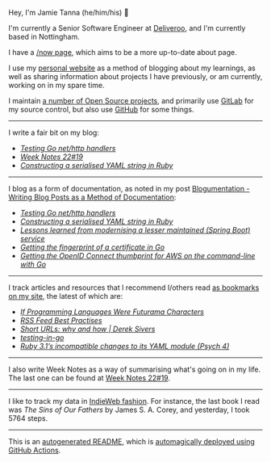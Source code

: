 Hey, I'm Jamie Tanna (he/him/his) 👋

I'm currently a Senior Software Engineer at [Deliveroo](https://deliveroo.engineering/), and I'm currently based in Nottingham.

I have a [/now page](https://www.jvt.me/now/?utm_campaign=github-jamietanna), which aims to be a more up-to-date about page.

I use my [personal website](https://www.jvt.me/?utm_campaign=github-jamietanna) as a method of blogging about my learnings, as well as sharing information about projects I have previously, or am currently, working on in my spare time.

I maintain [a number of Open Source projects](https://www.jvt.me/open-source/?utm_campaign=github-jamietanna), and primarily use [GitLab](https://gitlab.com/jamietanna) for my source control, but also use [GitHub](https://github.com/jamietanna) for some things.

---

I write a fair bit on my blog:


- [_Testing Go net/http handlers_](https://www.jvt.me/posts/2022/05/21/go-test-http-handler/?utm_campaign=github-jamietanna)
- [_Week Notes 22#19_](https://www.jvt.me/week-notes/2022/19/?utm_campaign=github-jamietanna)
- [_Constructing a serialised YAML string in Ruby_](https://www.jvt.me/posts/2022/05/13/yaml-string/?utm_campaign=github-jamietanna)

---

I blog as a form of documentation, as noted in my post [Blogumentation - Writing Blog Posts as a Method of Documentation](https://www.jvt.me/posts/2017/06/25/blogumentation/?utm_campaign=github-jamietanna):


- [_Testing Go net/http handlers_](https://www.jvt.me/posts/2022/05/21/go-test-http-handler/?utm_campaign=github-jamietanna)
- [_Constructing a serialised YAML string in Ruby_](https://www.jvt.me/posts/2022/05/13/yaml-string/?utm_campaign=github-jamietanna)
- [_Lessons learned from modernising a lesser maintained (Spring Boot) service_](https://www.jvt.me/posts/2022/05/12/modernise-spring-boot-lessons/?utm_campaign=github-jamietanna)
- [_Getting the fingerprint of a certificate in Go_](https://www.jvt.me/posts/2022/05/06/go-cert-fingerprint/?utm_campaign=github-jamietanna)
- [_Getting the OpenID Connect thumbprint for AWS on the command-line with Go_](https://www.jvt.me/posts/2022/05/06/oidc-thumbprint/?utm_campaign=github-jamietanna)

---

I track articles and resources that I recommend I/others read [as bookmarks on my site](https://www.jvt.me/kind/bookmarks/?utm_campaign=github-jamietanna), the latest of which are:


- [_If Programming Languages Were Futurama Characters_](https://www.netmeister.org/blog/futurama.html?utm_campaign=github-jamietanna)
- [_RSS Feed Best Practises_](https://kevincox.ca/2022/05/06/rss-feed-best-practices/?utm_campaign=github-jamietanna)
- [_Short URLs: why and how | Derek Sivers_](https://sive.rs/su?utm_campaign=github-jamietanna)
- [_testing-in-go_](https://ieftimov.com/categories/testing-in-go/?utm_campaign=github-jamietanna)
- [_Ruby 3.1’s incompatible changes to its YAML module (Psych 4)_](https://www.ctrl.blog/entry/ruby-psych4.html?utm_campaign=github-jamietanna)

---

I also write Week Notes as a way of summarising what's going on in my life. The last one can be found at [Week Notes 22#19](https://www.jvt.me/week-notes/2022/19/?utm_campaign=github-jamietanna).

---

I like to track my data in [IndieWeb fashion](https://indieweb.org/why). For instance, the last book I read was _The Sins of Our Fathers_ by James S. A. Corey, and yesterday, I took 5764 steps.

---
This is an [autogenerated README](https://www.jvt.me/posts/2022/01/12/autogenerated-profile-readme/?utm_campaign=github-jamietanna), which is [automagically deployed using GitHub Actions](https://github.com/jamietanna/jamietanna/blob/main/.github/workflows/rebuild.yml).
